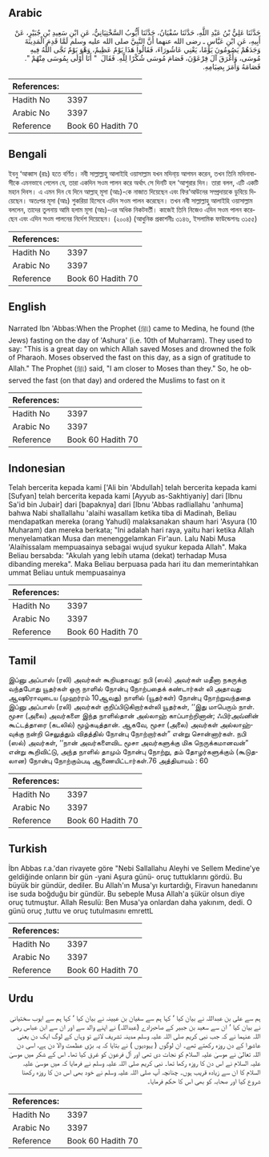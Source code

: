 ## Arabic


<div dir="rtl" lang="ar" style={{fontSize:'larger',backgroundColor:'#f8f9fa',padding:20}}>
حَدَّثَنَا عَلِيُّ بْنُ عَبْدِ اللَّهِ، حَدَّثَنَا سُفْيَانُ، حَدَّثَنَا أَيُّوبُ السَّخْتِيَانِيُّ، عَنِ ابْنِ سَعِيدِ بْنِ جُبَيْرٍ، عَنْ أَبِيهِ، عَنِ ابْنِ عَبَّاسٍ ـ رضى الله عنهما أَنَّ النَّبِيَّ صلى الله عليه وسلم لَمَّا قَدِمَ الْمَدِينَةَ وَجَدَهُمْ يَصُومُونَ يَوْمًا، يَعْنِي عَاشُورَاءَ، فَقَالُوا هَذَا يَوْمٌ عَظِيمٌ، وَهْوَ يَوْمٌ نَجَّى اللَّهُ فِيهِ مُوسَى، وَأَغْرَقَ آلَ فِرْعَوْنَ، فَصَامَ مُوسَى شُكْرًا لِلَّهِ‏.‏ فَقَالَ ‏ "‏ أَنَا أَوْلَى بِمُوسَى مِنْهُمْ ‏"‏‏.‏ فَصَامَهُ وَأَمَرَ بِصِيَامِهِ‏.‏
</div>
<div style={{backgroundColor:'#f8f9fa',padding:20, marginBottom: 10}}><table> <thead> <tr> <th>References:</th> <th></th> </tr> </thead> <tbody><tr><td>Hadith No</td><td>3397</td></tr><tr><td>Arabic No</td><td>3397</td></tr><tr><td>Reference</td><td>Book 60 Hadith 70</td></tr></tbody></table></div>

## Bengali


<div dir="ltr" lang="bn" style={{fontSize:'larger',backgroundColor:'#f8f9fa',padding:20}}>
ইবনু ‘আব্বাস (রাঃ) হতে বর্ণিত। নবী সাল্লাল্লাহু আলাইহি ওয়াসাল্লাম যখন মদিনা্য় আগমন করেন, তখন তিনি মদিনাবাসীকে এমনভাবে পেলেন যে, তারা একদিন সওম পালন করে অর্থাৎ সে দিনটি হল ‘আশুরার দিন। তারা বলল, এটি একটি মহান দিবস। এ এমন দিন যে দিনে আল্লাহ্ মূসা (আঃ)-কে নাজাত দিয়েছেন এবং ফির‘আউনের সম্প্রদায়কে ডুবিয়ে দিয়েছেন। অতঃপর মূসা (আঃ) শুকরিয়া হিসেবে এদিন সওম পালন করেছেন। তখন নবী সাল্লাল্লাহু আলাইহি ওয়াসাল্লাম বললেন, তাদের তুলনায় আমি হলাম মূসা (আঃ)-এর অধিক নিকটবর্তী। কাজেই তিনি নিজেও এদিন সওম পালন করেছেন এবং এদিন সওম পালনের নির্দেশ দিয়েছেন। (২০০৪) (আধুনিক প্রকাশনীঃ ৩১৪৬, ইসলামিক ফাউন্ডেশনঃ ৩১৫৫)
</div>
<div style={{backgroundColor:'#f8f9fa',padding:20, marginBottom: 10}}><table> <thead> <tr> <th>References:</th> <th></th> </tr> </thead> <tbody><tr><td>Hadith No</td><td>3397</td></tr><tr><td>Arabic No</td><td>3397</td></tr><tr><td>Reference</td><td>Book 60 Hadith 70</td></tr></tbody></table></div>

## English


<div dir="ltr" lang="en" style={{fontSize:'larger',backgroundColor:'#f8f9fa',padding:20}}>
Narrated Ibn 'Abbas:When the Prophet (ﷺ) came to Medina, he found (the Jews) fasting on the day of 'Ashura' (i.e. 10th of Muharram). They used to say: "This is a great day on which Allah saved Moses and drowned the folk of Pharaoh. Moses observed the fast on this day, as a sign of gratitude to Allah." The Prophet (ﷺ) said, "I am closer to Moses than they." So, he observed the fast (on that day) and ordered the Muslims to fast on it
</div>
<div style={{backgroundColor:'#f8f9fa',padding:20, marginBottom: 10}}><table> <thead> <tr> <th>References:</th> <th></th> </tr> </thead> <tbody><tr><td>Hadith No</td><td>3397</td></tr><tr><td>Arabic No</td><td>3397</td></tr><tr><td>Reference</td><td>Book 60 Hadith 70</td></tr></tbody></table></div>

## Indonesian


<div dir="ltr" lang="id" style={{fontSize:'larger',backgroundColor:'#f8f9fa',padding:20}}>
Telah bercerita kepada kami ['Ali bin 'Abdullah] telah bercerita kepada kami [Sufyan] telah bercerita kepada kami [Ayyub as-Sakhtiyaniy] dari [Ibnu Sa'id bin Jubair] dari [bapaknya] dari [Ibnu 'Abbas radliallahu 'anhuma] bahwa Nabi shallallahu 'alaihi wasallam ketika tiba di Madinah, Beliau mendapatkan mereka (orang Yahudi) malaksanakan shaum hari 'Asyura (10 Muharam) dan mereka berkata; "Ini adalah hari raya, yaitu hari ketika Allah menyelamatkan Musa dan menenggelamkan Fir'aun. Lalu Nabi Musa 'Alaihissalam mempuasainya sebagai wujud syukur kepada Allah". Maka Beliau bersabda: "Akulah yang lebih utama (dekat) terhadap Musa dibanding mereka". Maka Beliau berpuasa pada hari itu dan memerintahkan ummat Beliau untuk mempuasainya
</div>
<div style={{backgroundColor:'#f8f9fa',padding:20, marginBottom: 10}}><table> <thead> <tr> <th>References:</th> <th></th> </tr> </thead> <tbody><tr><td>Hadith No</td><td>3397</td></tr><tr><td>Arabic No</td><td>3397</td></tr><tr><td>Reference</td><td>Book 60 Hadith 70</td></tr></tbody></table></div>

## Tamil


<div dir="ltr" lang="ta" style={{fontSize:'larger',backgroundColor:'#f8f9fa',padding:20}}>
இப்னு அப்பாஸ் (ரலி) அவர்கள் கூறியதாவது: நபி (ஸல்) அவர்கள் மதீனா நகருக்கு வந்தபோது யூதர்கள் ஒரு நாளில் நோன்பு நோற்பதைக் கண்டார்கள் லி அதாவது ஆஷூராவுடைய (முஹர்ரம் 10ஆவது) நாளில் (யூதர்கள்) நோன்பு நோற்றுவந்ததை இப்னு அப்பாஸ் (ரலி) அவர்கள் குறிப்பிடுகிறார்கள்லி யூதர்கள், ‘‘இது மாபெரும் நாள். மூசா (அலை) அவர்களை இந்த நாளில்தான் அல்லாஹ் காப்பாற்றினான்; ஃபிர்அவ்னின் கூட்டத்தாரை (கடலில்) மூழ்கடித்தான். ஆகவே, மூசா (அலை) அவர்கள் அல்லாஹ்வுக்கு நன்றி செலுத்தும் விதத்தில் நோன்பு நோற்றார்கள்” என்று சொன்னார்கள். நபி (ஸல்) அவர்கள், ‘‘நான் அவர்களைவிட மூசா அவர்களுக்கு மிக நெருக்கமானவன்” என்று கூறிவிட்டு, அந்த நாளில் தாமும் நோன்பு நோற்று, தம் தோழர்களுக்கும் (கூடுதலான) நோன்பு நோற்கும்படி ஆணையிட்டார்கள்.76 அத்தியாயம் : 60
</div>
<div style={{backgroundColor:'#f8f9fa',padding:20, marginBottom: 10}}><table> <thead> <tr> <th>References:</th> <th></th> </tr> </thead> <tbody><tr><td>Hadith No</td><td>3397</td></tr><tr><td>Arabic No</td><td>3397</td></tr><tr><td>Reference</td><td>Book 60 Hadith 70</td></tr></tbody></table></div>

## Turkish


<div dir="ltr" lang="tr" style={{fontSize:'larger',backgroundColor:'#f8f9fa',padding:20}}>
İbn Abbas r.a.'dan rivayete göre "Nebi Sallallahu Aleyhi ve Sellem Medine'ye geldiğinde onların bir gün -yani Aşura günü- oruç tuttuklarını gördü. Bu büyük bir gündür, dediler. Bu Allah'ın Musa'yı kurtardığı, Firavun hanedanını ise suda boğduğu bir gündür. Bu sebeple Musa Allah'a şükür olsun diye oruç tutmuştur. Allah Resulü: Ben Musa'ya onlardan daha yakınım, dedi. O günü oruç ,tuttu ve oruç tutulmasını emrettL
</div>
<div style={{backgroundColor:'#f8f9fa',padding:20, marginBottom: 10}}><table> <thead> <tr> <th>References:</th> <th></th> </tr> </thead> <tbody><tr><td>Hadith No</td><td>3397</td></tr><tr><td>Arabic No</td><td>3397</td></tr><tr><td>Reference</td><td>Book 60 Hadith 70</td></tr></tbody></table></div>

## Urdu


<div dir="rtl" lang="ur" style={{fontSize:'larger',backgroundColor:'#f8f9fa',padding:20}}>
ہم سے علی بن عبداللہ نے بیان کیا ‘ کہا ہم سے سفیان بن عیینہ نے بیان کیا ‘ کہا ہم سے ایوب سختیانی نے بیان کیا ‘ ان سے سعید بن جبیر کے صاحبزادے (عبداللہ) نے اپنے والد سے اور ان سے ابن عباس رضی اللہ عنہما نے کہ جب نبی کریم صلی اللہ علیہ وسلم مدینہ تشریف لائے تو وہاں کے لوگ ایک دن یعنی عاشورا کے دن روزہ رکھتے تھے۔ ان لوگوں ( یہودیوں ) نے بتایا کہ یہ بڑی عظمت والا دن ہے، اسی دن اللہ تعالیٰ نے موسیٰ علیہ السلام کو نجات دی تھی اور آل فرعون کو غرق کیا تھا۔ اس کے شکر میں موسیٰ علیہ السلام نے اس دن کا روزہ رکھا تھا۔ نبی کریم صلی اللہ علیہ وسلم نے فرمایا کہ میں موسیٰ علیہ السلام کا ان سے زیادہ قریب ہوں۔ چنانچہ آپ صلی اللہ علیہ وسلم نے خود بھی اس دن کا روزہ رکھنا شروع کیا اور صحابہ کو بھی اس کا حکم فرمایا۔
</div>
<div style={{backgroundColor:'#f8f9fa',padding:20, marginBottom: 10}}><table> <thead> <tr> <th>References:</th> <th></th> </tr> </thead> <tbody><tr><td>Hadith No</td><td>3397</td></tr><tr><td>Arabic No</td><td>3397</td></tr><tr><td>Reference</td><td>Book 60 Hadith 70</td></tr></tbody></table></div>